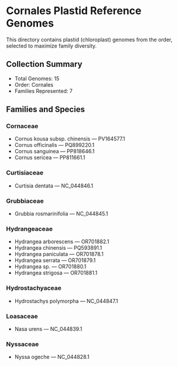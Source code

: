 # Cornales Plastid Reference Genomes

This directory contains plastid (chloroplast) genomes from the order, selected to maximize family diversity.

## Collection Summary

- Total Genomes: 15
- Order: Cornales
- Families Represented: 7

## Families and Species

### Cornaceae
- Cornus kousa subsp. chinensis — PV164577.1
- Cornus officinalis — PQ899220.1
- Cornus sanguinea — PP818646.1
- Cornus sericea — PP811661.1

### Curtisiaceae
- Curtisia dentata — NC_044846.1

### Grubbiaceae
- Grubbia rosmarinifolia — NC_044845.1

### Hydrangeaceae
- Hydrangea arborescens — OR701882.1
- Hydrangea chinensis — PQ593891.1
- Hydrangea paniculata — OR701878.1
- Hydrangea serrata — OR701879.1
- Hydrangea sp. — OR701880.1
- Hydrangea strigosa — OR701881.1

### Hydrostachyaceae
- Hydrostachys polymorpha — NC_044847.1

### Loasaceae
- Nasa urens — NC_044839.1

### Nyssaceae
- Nyssa ogeche — NC_044828.1

